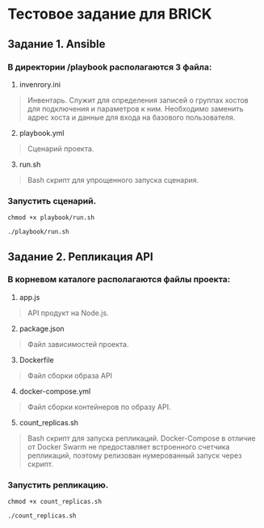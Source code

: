 # Тестовое задание для BRICK

## Задание 1. Ansible
### В директории /playbook располагаются 3 файла:
1. invenrory.ini
> Инвентарь. Служит для определения записей о группах хостов для подключения и параметров к ним. Необходимо заменить адрес хоста и данные для входа на базового пользователя.
2. playbook.yml
> Сценарий проекта.
3. run.sh
> Bash скрипт для упрощенного запуска сценария.
### Запустить сценарий.
```
chmod +x playbook/run.sh
```
```
./playbook/run.sh
```

## Задание 2. Репликация API
### В корневом каталоге располагаются файлы проекта:
1. app.js
> API продукт на Node.js.
2. package.json
> Файл зависимостей проекта.
3. Dockerfile
> Файл сборки образа API
4. docker-compose.yml
> Файл сборки контейнеров по образу API.
5. count_replicas.sh
> Bash скрипт для запуска репликаций. Docker-Compose в отличие от Docker Swarm не предоставляет встроенного счетчика репликаций, поэтому релизован нумерованный запуск через скрипт.
### Запустить репликацию.
```
chmod +x count_replicas.sh
```
```
./count_replicas.sh
```
